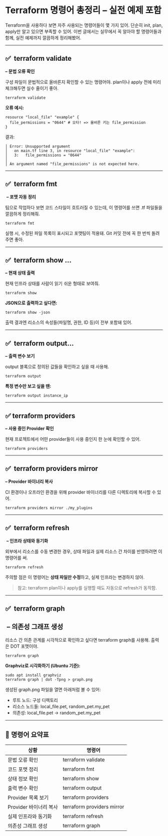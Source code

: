 # **Terraform 명령어 총정리 – 실전 예제 포함**

Terraform을 사용하다 보면 자주 사용되는 명령어들이 몇 가지 있어. 단순히 init, plan, apply만 알고 있으면 부족할 수 있어. 이번 글에서는 실무에서 꼭 알아야 할 명령어들과 함께, 실전 예제까지 깔끔하게 정리해봤어.

---

## **✅**  **terraform validate**

  **– 문법 오류 확인**

구성 파일이 문법적으로 올바른지 확인할 수 있는 명령어야. plan이나 apply 전에 미리 체크해두면 실수 줄이기 좋아.

```
terraform validate
```

**오류 예시:**

```
resource "local_file" "example" {
  file_permissions = "0644" # 오타! => 올바른 키는 file_permission
}
```

결과:

```
│ Error: Unsupported argument
│   on main.tf line 3, in resource "local_file" "example":
│   3:   file_permissions = "0644"
│
│ An argument named "file_permissions" is not expected here.
```

  

---

## **✅**  **terraform fmt**

 **– 포맷 자동 정리**

팀으로 작업하다 보면 코드 스타일이 흐트러질 수 있는데, 이 명령어를 쓰면 .tf 파일들을 깔끔하게 정리해줘.

```
terraform fmt
```

실행 시, 수정된 파일 목록이 표시되고 포맷팅이 적용돼. Git 커밋 전에 꼭 한 번씩 돌려주면 좋아.

---

## **✅**  **terraform show** …
**– 현재 상태 출력**

현재 인프라 상태를 사람이 읽기 쉬운 형태로 보여줘.

```
terraform show
```

**JSON으로 출력하고 싶다면:**

```
terraform show -json
```

출력 결과엔 리소스의 속성들(파일명, 권한, ID 등)이 전부 포함돼 있어.

---

## **✅**  **terraform output**…
**– 출력 변수 보기**

output 블록으로 정의된 값들을 확인하고 싶을 때 사용해.

```
terraform output
```

**특정 변수만 보고 싶을 땐:**

```
terraform output instance_ip
```

  

---

## **✅** **terraform providers**

**– 사용 중인 Provider 확인**

현재 프로젝트에서 어떤 provider들이 사용 중인지 한 눈에 확인할 수 있어.

```
terraform providers
```

  

---

## **✅**  **terraform providers mirror**

**– Provider 바이너리 복사**

CI 환경이나 오프라인 환경을 위해 provider 바이너리를 다른 디렉토리에 복사할 수 있어.

```
terraform providers mirror ./my_plugins
```

---

## **✅**  **terraform refresh**
  **– 인프라 상태와 동기화**

외부에서 리소스를 수동 변경한 경우, 상태 파일과 실제 리소스 간 차이를 반영하려면 이 명령어를 써.

```
terraform refresh
```

주의할 점은 이 명령어는 **상태 파일만 수정**하고, 실제 인프라는 변경하지 않아.

  

> 참고: terraform plan이나 apply를 실행할 때도 자동으로 refresh가 동작함.

---

## **✅**  terraform graph

##  **– 의존성 그래프 생성**

리소스 간 의존 관계를 시각적으로 확인하고 싶다면 terraform graph를 사용해. 출력은 DOT 포맷이야.

```
terraform graph
```

**Graphviz로 시각화하기 (Ubuntu 기준):**

```
sudo apt install graphviz
terraform graph | dot -Tpng > graph.png
```

생성된 graph.png 파일을 열면 아래처럼 볼 수 있어:

- 루트 노드: 구성 디렉토리
- 리소스 노드들: local_file.pet, random_pet.my_pet
- 의존성: local_file.pet → random_pet.my_pet
    

---

## **📌 명령어 요약표**

|**상황**|**명령어**|
|---|---|
|문법 오류 확인|terraform validate|
|코드 포맷 정리|terraform fmt|
|상태 정보 확인|terraform show|
|출력 변수 확인|terraform output|
|Provider 목록 보기|terraform providers|
|Provider 바이너리 복사|terraform providers mirror|
|실제 인프라와 동기화|terraform refresh|
|의존성 그래프 생성|terraform graph|
